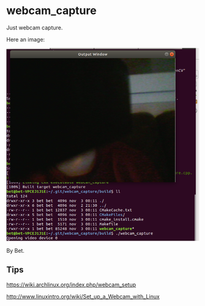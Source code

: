 # webcam_capture
Just webcam capture.

Here an image:

![Imatge](/media/Screenshot.png)

By Bet.


## Tips
https://wiki.archlinux.org/index.php/webcam_setup

http://www.linuxintro.org/wiki/Set_up_a_Webcam_with_Linux
